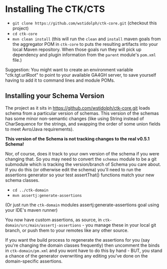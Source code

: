 # Installing The CTK/CTS

- `git clone https://github.com/wstidolph/ctk-core.git` (checkout this project)
- `cd ctk-core`
- `mvn clean install` (this will run the `clean` and `install` maven goals from the aggregator POM in
`ctk-core` to puts the resulting artifacts into your local Maven repository. When those goals run
they will pick up dependency and plugin information from the `parent` module's `pom.xml` file.)

Suggestion: You might want to create an environment variable "ctk.tgt.urlRoot"
to point to your available GA4GH server, to save yourself having to add it to
command lines and module POMs.

## Installing your Schema Version
The project as it sits in https://github.com/wstidolph/ctk-core.git loads schema
from a particular version of schemas. This version of the schemas has some minor non-semantic changes
(like using String instead of CharSequence for the strings, and swapping the order
of some union fields to meet Avro/Java requirements). 

**This version of the Schema is not tracking changes to the real v0.5.1 Schema!**

Nor, of course, does it track to your own version of the schema if you were changing that.
So you may need to convert the `schemas` module to be a git submodule which is tracking
the version/branch of Schema you care about. If you do this (or otherwise edit the schema)
 you'll need to run the assertions generator so your test assertThat() functions match your new schema
 classes.

- `cd ../ctk-domain`
- `mvn assertj:generate-assertions`

(Or just run the `ctk-domain` modules assertj:generate-assertions goal using your IDE's maven runner)

You now have custom assertions, as source, in `ctk-domain/src/main/assertj-assertions` - you
manage these in your local git branch, or push them to your remotes like any other source.

If you want the build process to regenerate the assertions for you (say you're changing the
domain classes frequently) then uncomment the binds in `ctk-domain/pm.xml` and you wont have
to do this by hand - BUT, you stand a chance of the generator overwriting any editing
you've done on the domain-specific assertions.
